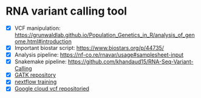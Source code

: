 # RNA variant calling tool
- [x] VCF manipulation: https://grunwaldlab.github.io/Population_Genetics_in_R/analysis_of_genome.html#introduction
- [x] Important biostar script: https://www.biostars.org/p/44735/
- [x] Analysis pipeline: https://nf-co.re/rnavar/usage#samplesheet-input
- [x] Snakemake pipeline: https://github.com/khandaud15/RNA-Seq-Variant-Calling
- [x] [GATK repository](https://console.cloud.google.com/storage/browser/gatk-software/package-archive/gatk;tab=objects?prefix=&forceOnObjectsSortingFiltering=false)
- [x] [nextflow training](https://seqera.io/training/#_create_a_singularity_images)
- [x] [Google cloud vcf repositoried](https://console.cloud.google.com/storage/browser/genomics-public-data/resources/broad/hg38/v0;tab=objects?cloudshell=false&prefix=&forceOnObjectsSortingFiltering=false)
